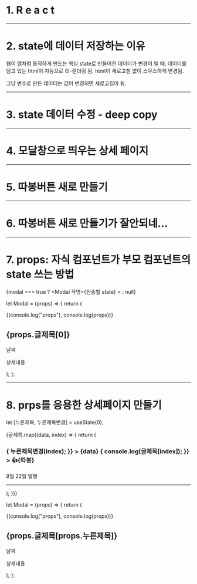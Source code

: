 # 1. R e a c t

---

# 2. state에 데이터 저장하는 이유

웹이 앱처럼 동작하게 만드는 핵심
state로 만들어진 데이터가 변경이 될 때,
데이터를 담고 있는 html이 자동으로 리-렌더링 됨.
html이 새로고침 없이 스무스하게 변경됨.

그냥 변수로 만든 데이터는 값이 변경되면 새로고침이 됨.

---

# 3. state 데이터 수정 - deep copy

---

# 4. 모달창으로 띄우는 상세 페이지

---

# 5. 따봉버튼 새로 만들기

---

# 6. 따봉버튼 새로 만들기가 잘안되네...

---

# 7. props: 자식 컴포넌트가 부모 컴포넌트의 state 쓰는 방법

{modal === true ? <Modal 작명={전송할 state} ></Modal> : null}

let Modal = (props) => {
return (

<div className="modal">
{(console.log("props"), console.log(props))}
<h2>{props.글제목[0]}</h2>
<p>날짜</p>
<p>상세내용</p>
</div>
);
};

---

# 8. prps를 응용한 상세페이지 만들기

let [누른제목, 누른제목변경] = useState(0);

{글제목.map((data, index) => {
return (

<div className="list">
<h3
onClick={() => {
누른제목변경(index);
}} >
{data}
<span
onClick={() => {
console.log(글제목[index]);
}} >
👍{따봉}
</span>
</h3>
<p>9월 22일 발행</p>
<hr />
</div>
);
})}

let Modal = (props) => {
return (

<div className="modal">
{(console.log("props"), console.log(props))}
<h2>{props.글제목[props.누른제목]}</h2>
<p>날짜</p>
<p>상세내용</p>
</div>
);
};
